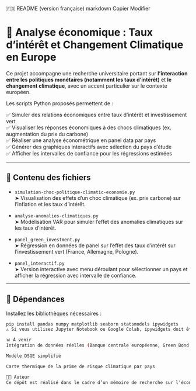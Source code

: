 🇫🇷 README (version française)
markdown
Copier
Modifier
# 📘 Analyse économique : Taux d’intérêt et Changement Climatique en Europe

Ce projet accompagne une recherche universitaire portant sur **l’interaction entre les politiques monétaires (notamment les taux d’intérêt)** et **le changement climatique**, avec un accent particulier sur le contexte européen.

Les scripts Python proposés permettent de :

✅ Simuler des relations économiques entre taux d’intérêt et investissement vert  
✅ Visualiser les réponses économiques à des chocs climatiques (ex. augmentation du prix du carbone)  
✅ Réaliser une analyse économétrique en panel data par pays  
✅ Générer des graphiques interactifs avec sélection du pays d’étude  
✅ Afficher les intervalles de confiance pour les régressions estimées  

---

## 📂 Contenu des fichiers

- `simulation-choc-politique-climatic-economie.py`  
  ➤ Visualisation des effets d’un choc climatique (ex. prix carbone) sur l’inflation et les taux d’intérêt.

- `analyse-anomalies-climatiques.py`  
  ➤ Modélisation VAR pour simuler l’effet des anomalies climatiques sur les taux d’intérêt.

- `panel_green_investment.py`  
  ➤ Régression en données de panel sur l’effet des taux d’intérêt sur l’investissement vert (France, Allemagne, Pologne).

- `panel_interactif.py`  
  ➤ Version interactive avec menu déroulant pour sélectionner un pays et afficher la régression avec intervalle de confiance.

---

## 🧰 Dépendances

Installez les bibliothèques nécessaires :

```bash
pip install pandas numpy matplotlib seaborn statsmodels ipywidgets
⚠️ Si vous utilisez Jupyter Notebook ou Google Colab, ipywidgets doit être activé.

📊 À venir
Intégration de données réelles (Banque centrale européenne, Green Bond Index, etc.)

Modèle DSGE simplifié

Carte thermique de la prime de risque climatique par pays

👨‍🎓 Auteur
Ce dépôt est réalisé dans le cadre d’un mémoire de recherche sur l’économie du climat et les politiques monétaires européennes, incluant une dimension empirique et théorique.